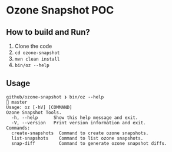 # Ozone Snapshot POC

## How to build and Run?
1. Clone the code
2. `cd ozone-snapshot`
3. `mvn clean install`
4. `bin/oz --help`

## Usage
```
github/ozone-snapshot ❯ bin/oz --help                                                                                                                                                                  master
Usage: oz [-hV] [COMMAND]
Ozone Snapshot Tools.
  -h, --help      Show this help message and exit.
  -V, --version   Print version information and exit.
Commands:
  create-snapshots  Command to create ozone snapshots.
  list-snapshots    Command to list ozone snapshots.
  snap-diff         Command to generate ozone snapshot diffs.
  ```
